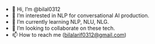 - 👋 Hi, I’m @bilal0312
- 👀 I’m interested in NLP for conversational AI production.
- 🌱 I’m currently learning NLP, NLU, NLG.
- 💞️ I’m looking to collaborate on these tech.
- 📫 How to reach me (bilalarif0312@gmail.com)

<!---
bilal0312/bilal0312 is a ✨ special ✨ repository because its `README.md` (this file) appears on your GitHub profile.
You can click the Preview link to take a look at your changes.
--->
